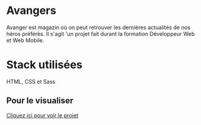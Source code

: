 
# Avangers

Avanger est magazin où on peut retrouver les dernières actualités de nos héros préférès.
Il s'agit 'un projet fait durant la formation Développeur Web et Web Mobile.

# Stack utilisées  

HTML, CSS et Sass

## Pour le visualiser

[Cliquez ici pour voir le projet](https://marjoriemarcos.github.io/avangers/)

